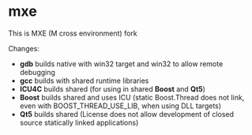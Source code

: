 mxe
===

This is MXE (M cross environment) fork 

Changes:

- **gdb** builds native with win32 target and win32 to allow remote debugging
- **gcc** builds with shared runtime libraries
- **ICU4C** builds shared (for using in shared **Boost** and **Qt5**)
- **Boost** builds shared and uses ICU (static Boost.Thread does not link, even with BOOST\_THREAD\_USE\_LIB, when using DLL targets)
- **Qt5** builds shared (License does not allow development of closed source statically linked applications)
